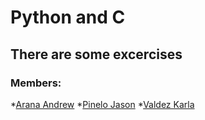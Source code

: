 # Python and C
## There are some excercises 
### Members: 
*[Arana Andrew](https://github.com/Andrewbejar/Python-and-c)
*[Pinelo Jason](https://github.com/JasonPinelo95/Python-and-C)
*[Valdez Karla](https://github.com/karlave14/Python-and-C-)
